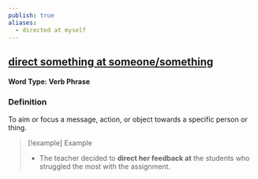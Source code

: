 ```yaml
---
publish: true
aliases:
  - directed at myself
---
```


## [direct something at someone/something](https://dictionary.cambridge.org/dictionary/english/direct-something-at-someone/something)
#### Word Type: Verb Phrase
### Definition
To aim or focus a message, action, or object towards a specific person or thing.

>[!example] Example
> - The teacher decided to **direct her feedback at** the students who struggled the most with the assignment.
